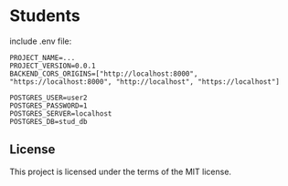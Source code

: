 # Students

include .env file:

```
PROJECT_NAME=...
PROJECT_VERSION=0.0.1
BACKEND_CORS_ORIGINS=["http://localhost:8000", "https://localhost:8000", "http://localhost", "https://localhost"]

POSTGRES_USER=user2
POSTGRES_PASSWORD=1
POSTGRES_SERVER=localhost
POSTGRES_DB=stud_db
```

## License

This project is licensed under the terms of the MIT license.
